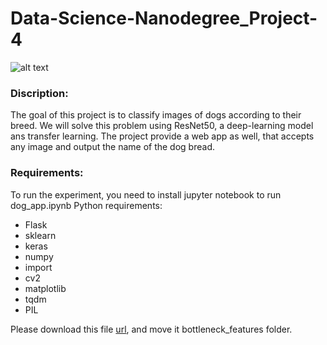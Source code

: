 # Data-Science-Nanodegree_Project-4

![alt text](https://github.com/LamyaMK/Data-Science-Nanodegree_Project-4/blob/main/sample_dog_output.png?raw=true)
### Discription:
The goal of this project is to classify images of dogs according to their breed. We will solve this problem using ResNet50, a deep-learning model ans transfer learning. The project provide a web app as well, that accepts any image and output the name of the dog bread.

### Requirements:
To run the experiment, you need to install jupyter notebook to run dog_app.ipynb
Python requirements:
- Flask
- sklearn       
- keras
- numpy
- import
- cv2
- matplotlib
- tqdm
- PIL

Please download this file [url](https://drive.google.com/file/d/1SL4zVqL_LZXXHyxjVhIoUxRmzxoIDmKU/view?usp=sharing), and move it bottleneck_features folder.


